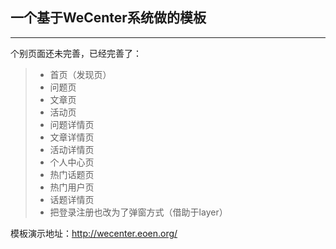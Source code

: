 ## 一个基于WeCenter系统做的模板
___

个别页面还未完善，已经完善了：
> * 首页（发现页）
> * 问题页
> * 文章页
> * 活动页
> * 问题详情页
> * 文章详情页
> * 活动详情页
> * 个人中心页
> * 热门话题页
> * 热门用户页
> * 话题详情页
> * 把登录注册也改为了弹窗方式（借助于layer）

模板演示地址：http://wecenter.eoen.org/

